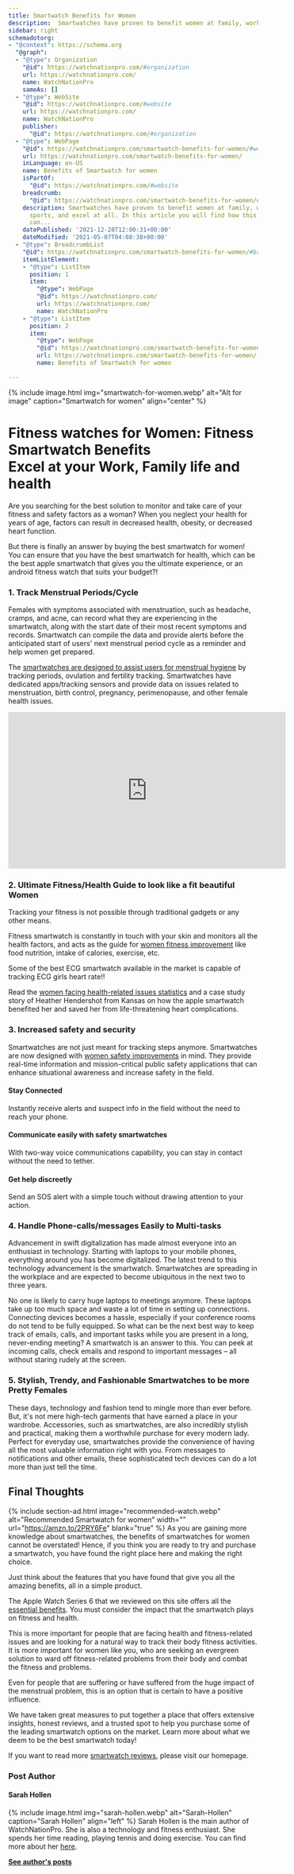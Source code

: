 ```yaml
---
title: Smartwatch Benefits for Women
description:  Smartwatches have proven to benefit women at family, work, health, sports, and excel at all. In this article you will find how this smartwatch can...
sidebar: right
schemadotorg:
- "@context": https://schema.org
  "@graph":
  - "@type": Organization
    "@id": https://watchnationpro.com/#organization
    url: https://watchnationpro.com/
    name: WatchNationPro
    sameAs: []
  - "@type": WebSite
    "@id": https://watchnationpro.com/#website
    url: https://watchnationpro.com/
    name: WatchNationPro
    publisher:
      "@id": https://watchnationpro.com/#organization
  - "@type": WebPage
    "@id": https://watchnationpro.com/smartwatch-benefits-for-women/#webpage
    url: https://watchnationpro.com/smartwatch-benefits-for-women/
    inLanguage: en-US
    name: Benefits of Smartwatch for women
    isPartOf:
      "@id": https://watchnationpro.com/#website
    breadcrumb:
      "@id": https://watchnationpro.com/smartwatch-benefits-for-women/#breadcrumblist
    description: Smartwatches have proven to benefit women at family, work, health,
      sports, and excel at all. In this article you will find how this smartwatch
      can...
    datePublished: '2021-12-28T12:00:31+00:00'
    dateModified: '2021-05-07T04:08:38+00:00'
  - "@type": BreadcrumbList
    "@id": https://watchnationpro.com/smartwatch-benefits-for-women/#breadcrumblist
    itemListElement:
    - "@type": ListItem
      position: 1
      item:
        "@type": WebPage
        "@id": https://watchnationpro.com/
        url: https://watchnationpro.com/
        name: WatchNationPro
    - "@type": ListItem
      position: 2
      item:
        "@type": WebPage
        "@id": https://watchnationpro.com/smartwatch-benefits-for-women/
        url: https://watchnationpro.com/smartwatch-benefits-for-women/
        name: Benefits of Smartwatch for women

---
```

{% include image.html img="smartwatch-for-women.webp" alt="Alt for image" caption="Smartwatch for women" align="center" %}

# Fitness watches for Women: Fitness Smartwatch Benefits <br> Excel at your Work, Family life and health

Are you searching for the best solution to monitor and take care of your fitness and safety factors as a woman?
When you neglect your health for years of age, factors can result in decreased health, obesity, or decreased heart function.

But there is finally an answer by buying the best smartwatch for women!
You can ensure that you have the best smartwatch for health, which can be the best apple smartwatch that gives you the ultimate experience, or an android fitness watch that suits your budget?!

### 1. Track Menstrual Periods/Cycle

Females with symptoms associated with menstruation, such as headache, cramps, and acne, can record what they are experiencing in the smartwatch, along with the start date of their most recent symptoms and records. Smartwatch can compile the data and provide alerts before the anticipated start of users' next menstrual period cycle as a reminder and help women get prepared.

The <a href="https://www.watchnationpro.com/menstrual-hygiene/">smartwatches are designed to assist users for menstrual hygiene</a> by tracking periods, ovulation and fertility tracking. Smartwatches have dedicated apps/tracking sensors and provide data on issues related to menstruation, birth control, pregnancy, perimenopause, and other female health issues.

<!--youtube video-->

<iframe width="560" height="315" src="https://www.youtube.com/embed/gqaU180s-ek" frameborder="0" allow="accelerometer; autoplay; clipboard-write; encrypted-media; gyroscope; picture-in-picture" allowfullscreen></iframe>

### 2. Ultimate Fitness/Health Guide to look like a fit beautiful Women

Tracking your fitness is not possible through traditional gadgets or any other means.

Fitness smartwatch is constantly in touch with your skin and monitors all the health factors, and acts as the guide for <a href="https://www.watchnationpro.com/women-fitness-improvements/">women fitness improvement</a> like food nutrition, intake of calories, exercise, etc.

Some of the best ECG smartwatch available in the market is capable of tracking ECG girls heart rate!!

Read the <a href="https://www.watchnationpro.com/women-fitness-improvements/">women facing health-related issues statistics</a> and a case study story of Heather Hendershot from Kansas on how the apple smartwatch benefited her and saved her from life-threatening heart complications.

<!-- one case study-->

### 3. Increased safety and security
Smartwatches are not just meant for tracking steps anymore. Smartwatches are now designed with <a href="https://www.watchnationpro.com/women-safety-improvements/">women safety improvements</a> in mind. They provide real-time information and mission-critical public safety applications that can enhance situational awareness and increase safety in the field.

#### Stay Connected
Instantly receive alerts and suspect info in the field without the need to reach your phone.

#### Communicate easily with safety smartwatches
With two-way voice communications capability, you can stay in contact without the need to tether.

#### Get help discreetly
Send an SOS alert with a simple touch without drawing attention to your action.

### 4. Handle Phone-calls/messages Easily to Multi-tasks
Advancement in swift digitalization has made almost everyone into an enthusiast in technology. Starting with laptops to your mobile phones, everything around you has become digitalized. The latest trend to this technology advancement is the smartwatch. Smartwatches are spreading in the workplace and are expected to become ubiquitous in the next two to three years.

No one is likely to carry huge laptops to meetings anymore. These laptops take up too much space and waste a lot of time in setting up connections. Connecting devices becomes a hassle, especially if your conference rooms do not tend to be fully equipped. So what can be the next best way to keep track of emails, calls, and important tasks while you are present in a long, never-ending meeting? A smartwatch is an answer to this. You can peek at incoming calls, check emails and respond to important messages – all without staring rudely at the screen.

### 5. Stylish, Trendy, and Fashionable Smartwatches to be more Pretty Females
These days, technology and fashion tend to mingle more than ever before. But, it's not mere high-tech garments that have earned a place in your wardrobe. Accessories, such as smartwatches, are also incredibly stylish and practical, making them a worthwhile purchase for every modern lady. Perfect for everyday use, smartwatches provide the convenience of having all the most valuable information right with you. From messages to notifications and other emails, these sophisticated tech devices can do a lot more than just tell the time.

## Final Thoughts
{% include section-ad.html image="recommended-watch.webp" alt="Recommended Smartwatch for women" width="" url="https://amzn.to/2PRY6Fe" blank="true" %}
As you are gaining more knowledge about smartwatches, the benefits of smartwatches for women cannot be overstated! Hence, if you think you are ready to try and purchase a smartwatch, you have found the right place here and making the right choice.

Just think about the features that you have found that give you all the amazing benefits, all in a simple product.
<!--external link-->
The Apple Watch Series 6 that we reviewed on this site offers all the <a href="https://www.stylenest.co.uk/fashion/label-watch/3-benefits-of-buying-a-smartwatch-for-women/">essential benefits</a>. You must consider the impact that the smartwatch plays on fitness and health.

This is more important for people that are facing health and fitness-related issues and are looking for a natural way to track their body fitness activities. It is more important for women like you, who are seeking an evergreen solution to ward off fitness-related problems from their body and combat the fitness and problems.

Even for people that are suffering or have suffered from the huge impact of the menstrual problem, this is an option that is certain to have a positive influence.

We have taken great measures to put together a place that offers extensive insights, honest reviews, and a trusted spot to help you purchase some of the leading smartwatch options on the market. Learn more about what we deem to be the best smartwatch today!
<!--1 link to home page-->
If you want to read more <a href="https://watchnationpro.com">smartwatch reviews</a>, please visit our homepage.

### Post Author
#### Sarah Hollen
{% include image.html img="sarah-hollen.webp" alt="Sarah-Hollen" caption="Sarah Hollen" align="left" %}
Sarah Hollen is the main author of WatchNationPro. She is also a technology and fitness enthusiast. She spends her time reading, playing tennis and doing exercise. You can find more about her <a href="https://www.watchnationpro.com/about-us/">here</a>.

<b><a href="https://www.watchnationpro.com/authors/sarah-hollen/">See author's posts</a></b>

<a href="{{ author.twitter }}" data-uk-icon="icon: twitter" class="uk-icon-link uk-icon" target="_blank"></a>
<a href="{{ author.facebook }}" data-uk-icon="ratio: 1.4; icon: facebook" class="uk-icon-link uk-icon" target="_blank"></a>
